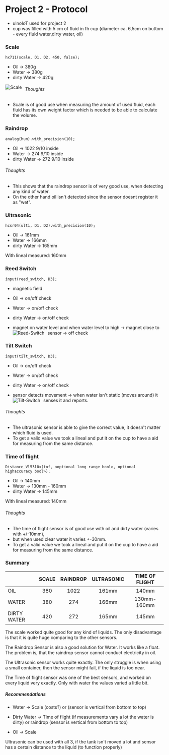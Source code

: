 # Project 2 - Protocol

* ulnoIoT used for project 2
* cup was filled with 5 cm of fluid in fh cup (diameter ca. 6,5cm on buttom - every fluid water,dirty water, oil)

### Scale
`hx711(scale, D1, D2, 450, false);`

* Oil -> 380g
* Water -> 380g
* dirty Water -> 420g

<img src="scale.jpeg"
     alt="Scale"
     style="float: left; margin-right: 10px;" />

###### Thoughts

* Scale is of good use when measuring the amount of used fluid, each fluid has its own weight factor which is needed to be able to calculate the volume.

### Raindrop
`analog(hum).with_precision(10);`

* Oil -> 1022 9/10 inside
* Water -> 274 9/10 inside
* dirty Water -> 272 9/10 inside

###### Thoughts

* This shows that the raindrop sensor is of very good use, when detecting any kind of water.
* On the other hand oil isn't detected since the sensor doesnt register it as "wet".

### Ultrasonic
`hcsr04(ulti, D1, D2).with_precision(10);`

* Oil -> 161mm
* Water -> 166mm
* dirty Water -> 165mm

With lineal measured: 160mm

### Reed Switch
`input(reed_switch, D3);`

* magnetic field
* Oil -> on/off check
* Water -> on/off check
* dirty Water -> on/off check

* magnet on water level and when water level to high -> magnet close to sensor -> off check
<img src="reed.jpeg"
     alt="Reed-Switch"
     style="float: left; margin-right: 10px;" />

### Tilt Switch
`input(tilt_switch, D3);`

* Oil -> on/off check
* Water -> on/off check
* dirty Water -> on/off check

* sensor detects movement -> when water isn't static (moves around) it senses it and reports.
<img src="tilt.jpeg"
     alt="Tilt-Switch"
     style="float: left; margin-right: 10px;" />
###### Thoughts

* The ultrasonic sensor is able to give the correct value, it doesn't matter which fluid is used.
* To get a valid value we took a lineal and put it on the cup to have a aid for measuring from the same distance.


### Time of flight
`Distance_Vl53l0x(tof, <optional long range bool>, optional highaccuracy bool>);`

* Oil -> 140mm
* Water -> 130mm - 160mm
* dirty Water -> 145mm

With lineal measured: 140mm

###### Thoughts

* The time of flight sensor is of good use with oil and dirty water (varies with +/-10mm),
* but when used clear water it varies +-30mm.
* To get a valid value we took a lineal and put it on the cup to have a aid for measuring from the same distance.

### Summary

|             |SCALE|RAINDROP|ULTRASONIC|TIME OF FLIGHT
|:------------- |:-------------:| :-----:| :----:|:----:
| OIL         |380| 1022 | 161mm| 140mm
| WATER       |380| 274 | 166mm | 130mm-160mm
| DIRTY WATER |420| 272 | 165mm | 145mm



The scale worked quite good for any kind of liquids. The only disadvantage is that it is quite huge comparing to the other sensors.

The Raindrop Sensor is also a good solution for Water. It works like a float. The problem is, that the raindrop sensor cannot conduct electricity in oil.

The Ultrasonic sensor works quite exactly. The only struggle is when using a small container, then the sensor might fail, if the liquid is too near.

The Time of flight sensor was one of the best sensors, and worked on every liquid very exactly. Only with water the values varied a little bit.

##### Recommendations

* Water -> Scale (costs?) or (sensor is vertical from bottom to top)

* Dirty Water -> Time of flight (if measurements vary a lot the water is dirty) or raindrop (sensor is vertical from bottom to top)

* Oil -> Scale

Ultrasonic can be used with all 3, if the tank isn't moved a lot and sensor has a certain distance to the liquid (to function properly)
